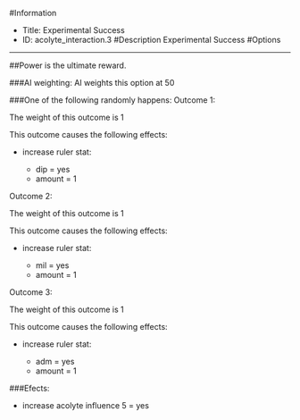 #Information
 - Title: Experimental Success
 - ID: acolyte_interaction.3
#Description
Experimental Success
#Options

___
##Power is the ultimate reward.

###AI weighting:
AI weights this option at 50


###One of the following randomly happens:
Outcome 1:

The weight of this outcome is 1

This outcome causes the following effects:<ul><li>increase ruler stat:</li><ul><li>dip = yes</li><li>amount = 1</li></ul></ul>
Outcome 2:

The weight of this outcome is 1

This outcome causes the following effects:<ul><li>increase ruler stat:</li><ul><li>mil = yes</li><li>amount = 1</li></ul></ul>
Outcome 3:

The weight of this outcome is 1

This outcome causes the following effects:<ul><li>increase ruler stat:</li><ul><li>adm = yes</li><li>amount = 1</li></ul></ul>

###Efects:<ul><li>increase acolyte influence 5 = yes</li></ul>
